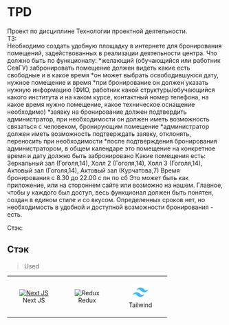 # TPD
 
Проект по дисциплине Технологии проектной деятельности. <br>
ТЗ: <br>
 Необходимо создать удобную площадку в интернете для бронирования помещений, задействованных в реализации деятельности центра. Что должно быть по функционалу: *желающий (обучающийся или работник СевГУ) забронировать помещение должен видеть какие есть свободные и в какое время *он может выбрать освободившуюся дату, нужное помещение и время *при бронирование он должен указать нужную информацию (ФИО, работник какой структуры/обучающийся какого института и на каком курсе, контактный номер телефона, на какое время нужно помещение, какое техническое оснащение необходимо) *заявку на бронирование должен подтвердить администратор, при необходимости он должен иметь возможность связаться с человеком, бронирующим помещение *администратор должен иметь возможность подтверждать заявку, отклонять, переносить при необходимости *после подтверждения бронирования администратором, в общем календаре это помещение на конкретное время и дату должно быть забронировано Какие помещения есть: Зеркальный зал (Гоголя,14), Холл 2 (Гоголя,14), Холл 3 (Гоголя,14), Актовый зал (Гоголя,14), Актовый зал (Курчатова,7) Время бронирования с 8.30 до 22.00 с пн по сб Это может быть как приложение, или на стороннем сайте или возможно на нашем. Главное, чтобы у каждого был доступ, весь функционал должен быть понятен, создан в едином стиле и со вкусом. Определенных сроков нет, но необходимость в удобной и доступной возможности бронирования - есть.


Стэк:

<h2 align="left" id="debabin-stack">Стэк</h2>

> Used
<table width='100%'>
  <tr>
<td align="center" width="110" height="90">
      <a href="#debabin-stack" >
        <img src="https://raw.githubusercontent.com/samfromaway/samfromaway/master/.github/images/nextjs.png" width="36" height="36" alt="Next JS" />
      </a>
      <br>Next JS
    </td>
 <td align="center" width="110" height="90">
        <img src="https://cdn.worldvectorlogo.com/logos/redux.svg" width="36" height="36" alt="Redux" />
      <br>Redux
    </td>
<td align="center" width="110" height="90">
      <a href="#debabin-stack">
        <img src="https://github.com/devicons/devicon/blob/master/icons/tailwindcss/tailwindcss-plain.svg" width="36" height="36" alt="Tailwind" />
      </a>
      <br>Tailwind
    </td>
  </tr> 
</table>
